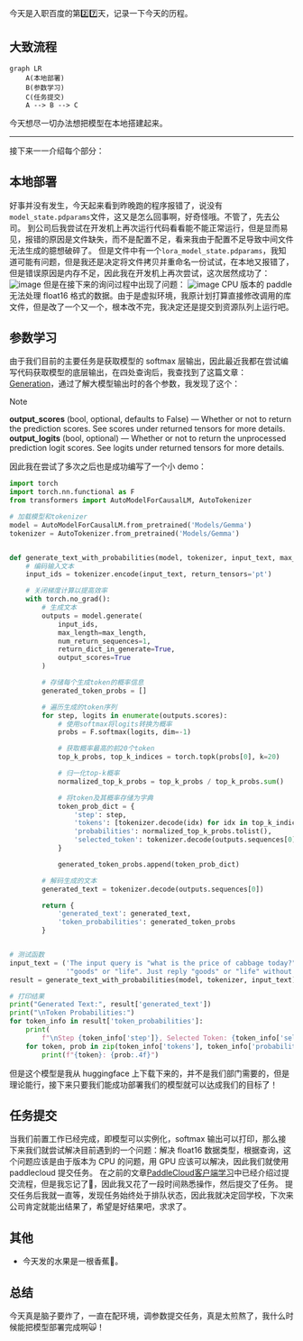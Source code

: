 今天是入职百度的第2️⃣7️⃣天，记录一下今天的历程。

## 大致流程

```mermaid
graph LR
    A(本地部署)
    B(参数学习)
    C(任务提交)
    A --> B --> C
```

今天想尽一切办法想把模型在本地搭建起来。

---
接下来一一介绍每个部分：

## 本地部署
好事并没有发生，今天起来看到昨晚跑的程序报错了，说没有`model_state.pdparams`文件，这又是怎么回事啊，好奇怪哦。不管了，先去公司。
到公司后我尝试在开发机上再次运行代码看看能不能正常运行，但是显而易见，报错的原因是文件缺失，而不是配置不足，看来我由于配置不足导致中间文件无法生成的臆想破碎了。
但是文件中有一个`lora_model_state.pdparams`，我知道可能有问题，但是我还是决定将文件拷贝并重命名一份试试，在本地又报错了，但是错误原因是内存不足，因此我在开发机上再次尝试，这次居然成功了：
![image](https://github.com/user-attachments/assets/da10b1e6-202d-4a5a-a173-26d4d6b97120)
但是在接下来的询问过程中出现了问题：
![image](https://github.com/user-attachments/assets/85cf9fe2-8004-4800-85c2-235b9b31fee5)
CPU 版本的 paddle 无法处理 float16 格式的数据。由于是虚拟环境，我原计划打算直接修改调用的库文件，但是改了一个又一个，根本改不完，我决定还是提交到资源队列上运行吧。

## 参数学习
由于我们目前的主要任务是获取模型的 softmax 层输出，因此最近我都在尝试编写代码获取模型的底层输出，在四处查询后，我查找到了这篇文章：[Generation](https://huggingface.co/docs/transformers/v4.47.0/zh/main_classes/text_generation#transformers.GenerationConfig.output_scores)，通过了解大模型输出时的各个参数，我发现了这个：
> [!NOTE]
**output_scores** (bool, optional, defaults to False) — Whether or not to return the prediction scores. See scores under returned tensors for more details.
**output_logits** (bool, optional) — Whether or not to return the unprocessed prediction logit scores. See logits under returned tensors for more details.

因此我在尝试了多次之后也是成功编写了一个小 demo：
```python
import torch
import torch.nn.functional as F
from transformers import AutoModelForCausalLM, AutoTokenizer

# 加载模型和tokenizer
model = AutoModelForCausalLM.from_pretrained('Models/Gemma')
tokenizer = AutoTokenizer.from_pretrained('Models/Gemma')


def generate_text_with_probabilities(model, tokenizer, input_text, max_length=50):
    # 编码输入文本
    input_ids = tokenizer.encode(input_text, return_tensors='pt')

    # 关闭梯度计算以提高效率
    with torch.no_grad():
        # 生成文本
        outputs = model.generate(
            input_ids,
            max_length=max_length,
            num_return_sequences=1,
            return_dict_in_generate=True,
            output_scores=True
        )

        # 存储每个生成token的概率信息
        generated_token_probs = []

        # 遍历生成的token序列
        for step, logits in enumerate(outputs.scores):
            # 使用softmax将logits转换为概率
            probs = F.softmax(logits, dim=-1)

            # 获取概率最高的前20个token
            top_k_probs, top_k_indices = torch.topk(probs[0], k=20)

            # 归一化top-k概率
            normalized_top_k_probs = top_k_probs / top_k_probs.sum()

            # 将token及其概率存储为字典
            token_prob_dict = {
                'step': step,
                'tokens': [tokenizer.decode(idx) for idx in top_k_indices],
                'probabilities': normalized_top_k_probs.tolist(),
                'selected_token': tokenizer.decode(outputs.sequences[0][input_ids.shape[1] + step])
            }

            generated_token_probs.append(token_prob_dict)

        # 解码生成的文本
        generated_text = tokenizer.decode(outputs.sequences[0])

        return {
            'generated_text': generated_text,
            'token_probabilities': generated_token_probs
        }


# 测试函数
input_text = ('The input query is "what is the price of cabbage today?" Please determine whether the query belongs to '
              '"goods" or "life". Just reply "goods" or "life" without any redundant explanations.')
result = generate_text_with_probabilities(model, tokenizer, input_text)

# 打印结果
print("Generated Text:", result['generated_text'])
print("\nToken Probabilities:")
for token_info in result['token_probabilities']:
    print(
        f"\nStep {token_info['step']}, Selected Token: {token_info['selected_token']}, Top 20 Tokens and Probabilities:")
    for token, prob in zip(token_info['tokens'], token_info['probabilities']):
        print(f"{token}: {prob:.4f}")
```
但是这个模型是我从 huggingface 上下载下来的，并不是我们部门需要的，但是理论能行，接下来只要我们能成功部署我们的模型就可以达成我们的目标了！

## 任务提交
当我们前置工作已经完成，即模型可以实例化，softmax 输出可以打印，那么接下来我们就尝试解决目前遇到的一个问题：解决 float16 数据类型，根据查询，这个问题应该是由于版本为 CPU 的问题，用 GPU 应该可以解决，因此我们就使用 paddlecloud 提交任务。
在之前的文章[PaddleCloud客户端学习](https://onebuaaer.us.kg/post/PaddleCloud-ke-hu-duan-xue-xi.html)中已经介绍过提交流程，但是我忘记了🤣，因此我又花了一段时间熟悉操作，然后提交了任务。
提交任务后我就一直等，发现任务始终处于排队状态，因此我就决定回学校，下次来公司肯定就能出结果了，希望是好结果吧，求求了。

## 其他
- 今天发的水果是一根香蕉🍌。

## 总结
今天真是脑子要炸了，一直在配环境，调参数提交任务，真是太煎熬了，我什么时候能把模型部署完成啊🙀！

<!-- ##{"timestamp":1733321281}## -->